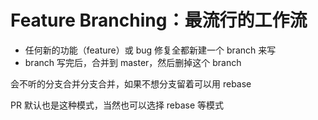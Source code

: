 # Feature Branching：最流行的工作流

- 任何新的功能（feature）或 bug 修复全都新建一个 branch 来写
- branch 写完后，合并到 master，然后删掉这个 branch

会不听的分支合并分支合并，如果不想分支留着可以用 rebase

PR 默认也是这种模式，当然也可以选择 rebase 等模式
